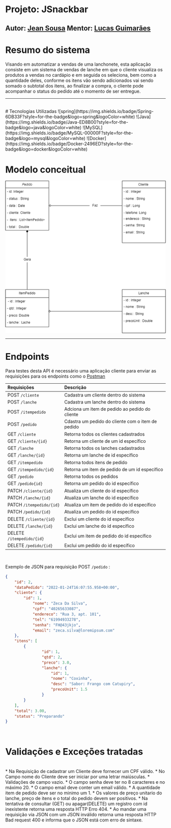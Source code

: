 # Projeto: JSnackbar

## Autor: [Jean Sousa](https://github.com/jeanOlivSou/) Mentor: [Lucas Guimarães](https://github.com/guimatech)


# Resumo do sistema

Visando em automatizar a vendas de uma lanchonete, esta aplicação consiste em um sistema de vendas de lanche em que o cliente visualiza os produtos a vendas no cardápio e em seguida os seleciona, bem como a quantidade deles, conforme os itens vão sendo adicionados vai sendo somado o subtotal dos itens, ao finalizar a compra, o cliente pode acompanhar o status do pedido até o momento de ser entregue.
<br/>
_____________
<br/>
# Tecnologias Utilizadas
![spring](https://img.shields.io/badge/Spring-6DB33F?style=for-the-badge&logo=spring&logoColor=white) ![Java](https://img.shields.io/badge/Java-ED8B00?style=for-the-badge&logo=java&logoColor=white) ![MySQL](https://img.shields.io/badge/MySQL-00000F?style=for-the-badge&logo=mysql&logoColor=white) ![Docker](https://img.shields.io/badge/Docker-2496ED?style=for-the-badge&logo=docker&logoColor=white)
<br/>

# Modelo conceitual

![classesJSnackbar.drawio.png](classesJSnackbar.drawio.png)

_____________

# Endpoints

Para testes desta API é necessário uma aplicação cliente para enviar as requisições para os endpoints
como o [Postman](https://www.postman.com/)

 Requisições | Descrição
:--------- | :------------------
 POST `/cliente` | Cadastra um cliente dentro do sistema
 POST `/lanche` | Cadastra um lanche dentro do sistema
 POST `/itempedido` | Adciona um item de pedido ao pedido do cliente
 POST `/pedido` | Cdastra um pedido do cliente com o item de pedido
 GET `/cliente` | Retorna todos os clientes cadastrados
 GET `/cliente/{id}` | Retorna um cliente de um id específico
 GET `/lanche` | Retorna todos os lanches cadastrados
 GET `/lanche/{id}` | Retorna um lanche de id específico
 GET `/itempedido` | Retorna todos itens de pedido 
 GET `/itempedido/{id}` | Retorna um item de pedido de um id específico
 GET `/pedido` | Retorna todos os pedidos
 GET `/pedido{id}` | Retorna um pedido do id específico
 PATCH `/cliente/{id}`| Atualiza um cliente do id específico
 PATCH `/lanche/{id}` | Atualiza um lanche do id específico
 PATCH `/itempedido/{id}`  | Atualiza um item de pedido do id específico
 PATCH `/pedido/{id}` | Atualiza um pedido do id específico
 DELETE `/cliente/{id}`| Exclui um cliente do id específico
 DELETE `/lanche/{id}` | Exclui um lanche do id específico
 DELETE `/itempedido/{id}`  | Exclui um item de pedido do id específico
 DELETE `/pedido/{id}` | Exclui um pedido do id específico
<br/>

Exemplo de JSON para requisição POST `/pedido` :

```json 
{
    "id": 2,
    "dataPedido": "2022-01-24T16:07:55.958+00:00",
    "cliente": {
        "id": 1,
            "nome": "Zeca Da Silva",
            "cpf": "40265633087",
            "endereco": "Rua 3, apt. 101",
            "tel": "61994933278",
            "senha": "FH@43jkjo",
            "email": "zeca.silva@loremipsum.com"
    },
    "itens": [
        {
                "id": 1,
                "qtd": 2,
                "preco": 3.0,
                "lanche": {
                    "id": 1,
                    "nome": "Coxinha",
                    "desc": "Sabor: Frango com Catupiry",
                    "precoUnit": 1.5
                }
        }
    ],
    "total": 3.00,
    "status": "Preparando"
}
```
<br/>

# Validações e Exceções tratadas
</br>
* Na Requisição de cadastrar um Cliente deve fornecer um CPF válido.
* No Campo nome do Cliente deve ser iniciar por uma letrar maiúsculas.
* Validações de campo vazio.
* O campo senha deve ter no 8 caracteres e no máximo 20.
* O campo email deve conter um email válido.
* A quantidade item de pedido deve ser no minimo um 1.
* Os valores de preço unitario do lanche, preço de itens e o total do pedido devem ser positivos.
* Na tentativa de consultar (GET) ou apagar(DELETE) um registro com id inexistente retorna uma resposta HTTP Erro 404.
* Ao mandar uma requisição via JSON com um JSON inválido retorna uma resposta HTTP Bad request 400 e informa que o JSON está com erro de sintaxe.
